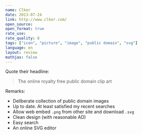 ```yaml
---
name: Clker
date: 2013-07-24
link: http://www.clker.com/
open_source: 
open_format: true
rate_use: 
rate_quality: 8
tags: ["icon", "picture", "image", "public domain", "svg"]
language: en
layout: review
mathjax: false
---
```


Quote their headline:

> The online royalty free public domain clip art

Remarks:

   * Deliberate collection of public domain images
   * Up to date. At least satisfied my recent searches
   * Allow web embed `.png` from other site and download `.svg`
   * Clean design (with reasonable AD)
   * Easy search
   * An online SVG editor

